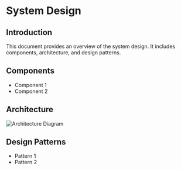 # System Design

## Introduction

This document provides an overview of the system design. It includes components, architecture, and design patterns.

## Components

- Component 1
- Component 2

## Architecture

![Architecture Diagram](link-to-architecture-diagram)

## Design Patterns

- Pattern 1
- Pattern 2
